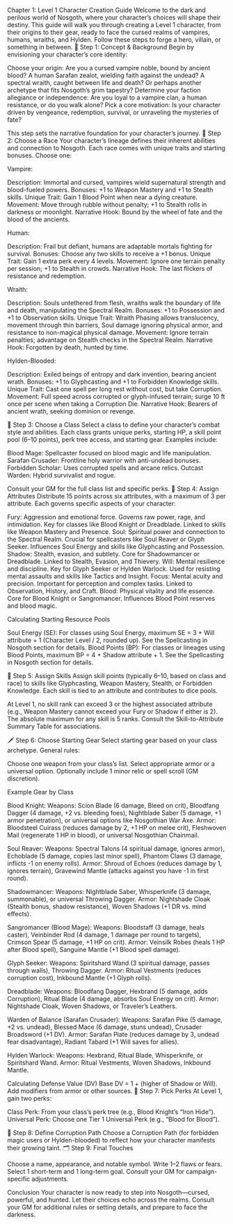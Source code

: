 Chapter 1: Level 1 Character Creation Guide
Welcome to the dark and perilous world of Nosgoth, where your character’s choices will shape their destiny. This guide will walk you through creating a Level 1 character, from their origins to their gear, ready to face the cursed realms of vampires, humans, wraiths, and Hylden. Follow these steps to forge a hero, villain, or something in between.
🧱 Step 1: Concept & Background
Begin by envisioning your character’s core identity:

Choose your origin: Are you a cursed vampire noble, bound by ancient blood? A human Sarafan zealot, wielding faith against the undead? A spectral wraith, caught between life and death? Or perhaps another archetype that fits Nosgoth’s grim tapestry?
Determine your faction allegiance or independence: Are you loyal to a vampire clan, a human resistance, or do you walk alone?
Pick a core motivation: Is your character driven by vengeance, redemption, survival, or unraveling the mysteries of fate?

This step sets the narrative foundation for your character’s journey.
🧬 Step 2: Choose a Race
Your character’s lineage defines their inherent abilities and connection to Nosgoth. Each race comes with unique traits and starting bonuses. Choose one:

Vampire:

Description: Immortal and cursed, vampires wield supernatural strength and blood-fueled powers.
Bonuses: +1 to Weapon Mastery and +1 to Stealth skills.
Unique Trait: Gain 1 Blood Point when near a dying creature.
Movement: Move through rubble without penalty; +1 to Stealth rolls in darkness or moonlight.
Narrative Hook: Bound by the wheel of fate and the blood of the ancients.


Human:

Description: Frail but defiant, humans are adaptable mortals fighting for survival.
Bonuses: Choose any two skills to receive a +1 bonus.
Unique Trait: Gain 1 extra perk every 4 levels.
Movement: Ignore one terrain penalty per session; +1 to Stealth in crowds.
Narrative Hook: The last flickers of resistance and redemption.


Wraith:

Description: Souls untethered from flesh, wraiths walk the boundary of life and death, manipulating the Spectral Realm.
Bonuses: +1 to Possession and +1 to Observation skills.
Unique Trait: Wraith Phasing allows translucency, movement through thin barriers, Soul damage ignoring physical armor, and resistance to non-magical physical damage.
Movement: Ignore terrain penalties; advantage on Stealth checks in the Spectral Realm.
Narrative Hook: Forgotten by death, hunted by time.


Hylden-Blooded:

Description: Exiled beings of entropy and dark invention, bearing ancient wrath.
Bonuses: +1 to Glyphcasting and +1 to Forbidden Knowledge skills.
Unique Trait: Cast one spell per long rest without cost, but take Corruption.
Movement: Full speed across corrupted or glyph-infused terrain; surge 10 ft once per scene when taking a Corruption Die.
Narrative Hook: Bearers of ancient wrath, seeking dominion or revenge.



🧙 Step 3: Choose a Class
Select a class to define your character’s combat style and abilities. Each class grants unique perks, starting HP, a skill point pool (6–10 points), perk tree access, and starting gear. Examples include:

Blood Mage: Spellcaster focused on blood magic and life manipulation.
Sarafan Crusader: Frontline holy warrior with anti-undead bonuses.
Forbidden Scholar: Uses corrupted spells and arcane relics.
Outcast Warden: Hybrid survivalist and rogue.

Consult your GM for the full class list and specific perks.
🎲 Step 4: Assign Attributes
Distribute 15 points across six attributes, with a maximum of 3 per attribute. Each governs specific aspects of your character:

Fury: Aggression and emotional force. Governs raw power, rage, and intimidation. Key for classes like Blood Knight or Dreadblade. Linked to skills like Weapon Mastery and Presence.
Soul: Spiritual power and connection to the Spectral Realm. Crucial for spellcasters like Soul Reaver or Glyph Seeker. Influences Soul Energy and skills like Glyphcasting and Possession.
Shadow: Stealth, evasion, and subtlety. Core for Shadowmancer or Dreadblade. Linked to Stealth, Evasion, and Thievery.
Will: Mental resilience and discipline. Key for Glyph Seeker or Hylden Warlock. Used for resisting mental assaults and skills like Tactics and Insight.
Focus: Mental acuity and precision. Important for perception and complex tasks. Linked to Observation, History, and Craft.
Blood: Physical vitality and life essence. Core for Blood Knight or Sangromancer. Influences Blood Point reserves and blood magic.

Calculating Starting Resource Pools

Soul Energy (SE): For classes using Soul Energy, maximum SE = 3 + Will attribute + 1 (Character Level / 2, rounded up). See the Spellcasting in Nosgoth section for details.
Blood Points (BP): For classes or lineages using Blood Points, maximum BP = 4 + Shadow attribute + 1. See the Spellcasting in Nosgoth section for details.

🧠 Step 5: Assign Skills
Assign skill points (typically 6–10, based on class and race) to skills like Glyphcasting, Weapon Mastery, Stealth, or Forbidden Knowledge. Each skill is tied to an attribute and contributes to dice pools.

At Level 1, no skill rank can exceed 3 or the highest associated attribute (e.g., Weapon Mastery cannot exceed your Fury or Shadow if either is 2).
The absolute maximum for any skill is 5 ranks.
Consult the Skill-to-Attribute Summary Table for associations.

🗡 Step 6: Choose Starting Gear
Select starting gear based on your class archetype. General rules:

Choose one weapon from your class’s list.
Select appropriate armor or a universal option.
Optionally include 1 minor relic or spell scroll (GM discretion).

Example Gear by Class

Blood Knight:
Weapons: Scion Blade (6 damage, Bleed on crit), Bloodfang Dagger (4 damage, +2 vs. bleeding foes), Nightblade Saber (5 damage, +1 armor penetration), or universal options like Nosgothian War Axe.
Armor: Bloodsteel Cuirass (reduces damage by 2, +1 HP on melee crit), Fleshwoven Mail (regenerate 1 HP in blood), or universal Nosgothian Chainmail.


Soul Reaver:
Weapons: Spectral Talons (4 spiritual damage, ignores armor), Echoblade (5 damage, copies last minor spell), Phantom Claws (3 damage, inflicts -1 on enemy rolls).
Armor: Shroud of Echoes (reduces damage by 1, ignores terrain), Gravewind Mantle (attacks against you have -1 in first round).


Shadowmancer:
Weapons: Nightblade Saber, Whisperknife (3 damage, summonable), or universal Throwing Dagger.
Armor: Nightshade Cloak (Stealth bonus, shadow resistance), Woven Shadows (+1 DR vs. mind effects).


Sangromancer (Blood Mage):
Weapons: Bloodstaff (3 damage, heals caster), Veinbinder Rod (4 damage, 1 damage per round to targets), Crimson Spear (5 damage, +1 HP on crit).
Armor: Veinsilk Robes (heals 1 HP after Blood spell), Sanguine Mantle (+1 Blood spell damage).


Glyph Seeker:
Weapons: Spiritshard Wand (3 spiritual damage, passes through walls), Throwing Dagger.
Armor: Ritual Vestments (reduces corruption cost), Inkbound Mantle (+1 Glyph rolls).


Dreadblade:
Weapons: Bloodfang Dagger, Hexbrand (5 damage, adds Corruption), Ritual Blade (4 damage, absorbs Soul Energy on crit).
Armor: Nightshade Cloak, Woven Shadows, or Traveler’s Leathers.


Warden of Balance (Sarafan Crusader):
Weapons: Sarafan Pike (5 damage, +2 vs. undead), Blessed Mace (6 damage, stuns undead), Crusader Broadsword (+1 DV).
Armor: Sarafan Plate (reduces damage by 3, undead fear disadvantage), Radiant Tabard (+1 Will saves for allies).


Hylden Warlock:
Weapons: Hexbrand, Ritual Blade, Whisperknife, or Spiritshard Wand.
Armor: Ritual Vestments, Woven Shadows, Inkbound Mantle.



Calculating Defense Value (DV)
Base DV = 1 + (higher of Shadow or Will). Add modifiers from armor or other sources.
📜 Step 7: Pick Perks
At Level 1, gain two perks:

Class Perk: From your class’s perk tree (e.g., Blood Knight’s “Iron Hide”).
Universal Perk: Choose one Tier 1 Universal Perk (e.g., “Blood for Blood”).

🧩 Step 8: Define Corruption Path
Choose a Corruption Path (for forbidden magic users or Hylden-blooded) to reflect how your character manifests their growing taint.
🗂 Step 9: Final Touches

Choose a name, appearance, and notable symbol.
Write 1–2 flaws or fears.
Select 1 short-term and 1 long-term goal.
Consult your GM for campaign-specific adjustments.

Conclusion
Your character is now ready to step into Nosgoth—cursed, powerful, and hunted. Let their choices echo across the realms. Consult your GM for additional rules or setting details, and prepare to face the darkness.